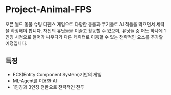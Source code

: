 # Project-Animal-FPS

오픈 월드 동물 슈팅 디펜스 게임으로 다양한 동물과 무기들로 AI 적들을 막으면서 세력을 확장해야 합니다. 자신의 유닛들을 이끌고 활동할 수 있으며, 유닛들 중 어느 하나에 1인칭 시점으로 들어가 싸우다가 다른 캐릭터로 이동할 수 있는 전략적인 요소를 추가할 예정입니다.

## 특징

- ECS(Entity Component System)기반의 게임
- ML-Agent를 이용한 AI
- 1인칭과 3인칭 전환으로 전략적인 전투

